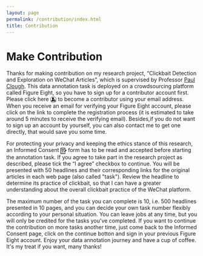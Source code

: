 ```yaml
---
layout: page
permalink: /contribution/index.html
title: Contribution
---
```


# Make Contribution

Thanks for making contribution on my research project, “Clickbait Detection and Exploration on WeChat Articles”, which is supervised by Professor [Paul Clough]. This data annotation task is deployed on a crowdsourcing platform called Figure Eight, so you have to sign up for a contributor account first. Please click here <a href="https://tasks.figure-eight.work/users/new" target="_blank"><img src="/images/signupIcon.png" alt align="absmiddle" width="16" height="16"></a> to become a contributor using your email address. When you receive an email for verifying your Figure Eight account, please click on the link to complete the registration process (it is estimated to take around 5 minutes to receive the verifying email). Besides,if you do not want to sign up an account by yourself, you can also contact me to get one directly, that would save you some time.

For protecting your privacy and keeping the ethics stance of this research, an Informed Consent [<img src="/images/img_415489.png" alt align="absmiddle" width="16" height="16">] form has to be read and accepted before starting the annotation task. If you agree to take part in the research project as described, please tick the “I agree” checkbox to continue. You will be presented with 50 headlines and their corresponding links for the original articles in each web page (also called "task"). Review the headline to determine its practice of clickbait, so that I can have a greater understanding about the overall clickbait practice of the WeChat platform. 

The maximum number of the task you can complete is 10, i.e. 500 headlines presented in 10 pages, and you can decide your own task number flexibly according to your personal situation. You can leave jobs at any time, but you will only be credited for the tasks you've completed. If you want to continue the contribution on more tasks another time, just come back to the Informed Consent page, click on the continue botton and sign in your previous Figure Eight account. Enjoy your data annotation journey and have a cup of coffee. It's my treat if you want, many thanks!



[Paul Clough]: https://www.sheffield.ac.uk/is/staff/clough
[<img src="/images/img_415489.png" alt align="absmiddle" width="16" height="16">]: https://aaronzhangcanyu.github.io/informed_consent/
